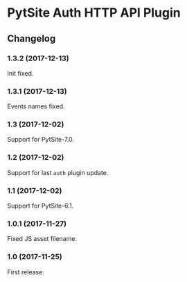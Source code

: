 # PytSite Auth HTTP API Plugin


## Changelog


### 1.3.2 (2017-12-13)

Init fixed.


### 1.3.1 (2017-12-13)

Events names fixed.


### 1.3 (2017-12-02)

Support for PytSite-7.0.


### 1.2 (2017-12-02)

Support for last `auth` plugin update.


### 1.1 (2017-12-02)

Support for PytSite-6.1.


### 1.0.1 (2017-11-27)

Fixed JS asset filename.


### 1.0 (2017-11-25)

First release.
